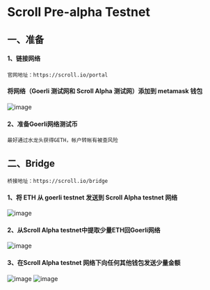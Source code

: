 # Scroll Pre-alpha Testnet

## 一、准备
#### 1、链接网络
    官网地址：https://scroll.io/portal    
    
#### 将网络（Goerli 测试网和 Scroll Alpha 测试网）添加到 metamask 钱包
![image](https://github.com/ZoeDTiger/Scroll-Alpha-Testnet/assets/100336530/f27d665c-51e5-49ef-a6f0-746c158ccf22)


#### 2、准备Goerli网络测试币
    最好通过水龙头获得GETH，帐户转帐有被查风险

## 二、Bridge
    桥接地址：https://scroll.io/bridge
    
#### 1、将 ETH 从 goerli testnet 发送到 Scroll Alpha testnet 网络
![image](https://github.com/ZoeDTiger/Scroll-Alpha-Testnet/assets/100336530/fdec443f-d32f-4c41-80b8-a2adec409da9)

#### 2、从Scroll Alpha testnet中提取少量ETH回Goerli网络
![image](https://github.com/ZoeDTiger/Scroll-Alpha-Testnet/assets/100336530/2e6c83be-f708-474c-9a0b-28c8931901d5)

#### 3、在Scroll Alpha testnet 网络下向任何其他钱包发送少量金额
![image](https://github.com/ZoeDTiger/Scroll-Alpha-Testnet/assets/100336530/818c7ef8-145f-4d26-ad52-d65c0c5117aa)
![image](https://github.com/ZoeDTiger/Scroll-Alpha-Testnet/assets/100336530/f49f2874-21d3-4a85-ac73-be6eb1de287c)
















